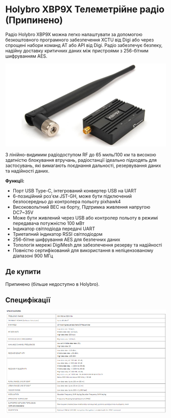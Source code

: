 # Holybro XBP9X Телеметрійне радіо (Припинено)

Радіо Holybro XBP9X можна легко налаштувати за допомогою безкоштовного програмного забезпечення XCTU від Digi або через спрощені набори команд AT або API від Digi. Радіо забезпечує безпеку, надійну доставку критичних даних між пристроями з 256-бітним шифруванням AES.

![Holybro XBP9X Radio](../../assets/hardware/telemetry/holybro-xbp9x.jpg)

З лінійно-видимим радіодоступом RF до 65 миль/100 км та високою здатністю блокування втручань, радіостанції ідеально підходять для застосувань, які вимагають поєднання дальності, резервування даних та надійності даних.

**Функції:**

- Порт USB Type-C, інтегрований конвертер USB на UART
- 6-позиційний роз'єм JST-GH, може бути підключений безпосередньо до контролера польоту pixhawk4
- Високовольтний BEC на борту, Підтримка живлення напругою DC7~35V
- Може бути живлений через USB або контролер польоту в режимі передавача потужністю 100 мВт
- Індикатор світлодіода передачі UART
- Триетапний індикатор RSSI світлодіодом
- 256-бітне шифрування AES для безпечних даних
- Топологія мережі DigiMesh для забезпечення резерву та надійності
- Повністю сертифікований для використання в неліцензованому діапазоні 900 МГц

## Де купити

Припинено (більше недоступно в Holybro).

## Специфікації

![Holybro XBP9X Radio](../../assets/hardware/telemetry/holybro-xbp9x-spec.png)
